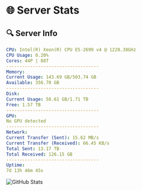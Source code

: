 # 🌐 Server Stats
## 🔍 Server Info
```yaml
CPU: Intel(R) Xeon(R) CPU E5-2699 v4 @ 1228.38GHz
CPU Usage: 0.20%
Cores: 44P | 88T
-----------------------------------
Memory:
Current Usage: 143.69 GB/503.74 GB
Available: 356.70 GB
-----------------------------------
Disk:
Current Usage: 58.61 GB/1.71 TB
Free: 1.57 TB
-----------------------------------
GPU:
No GPU detected
-----------------------------------
Network:
Current Transfer (Sent): 15.62 MB/s
Current Transfer (Received): 66.45 KB/s
Total Sent: 13.17 TB
Total Received: 126.15 GB
-----------------------------------
Uptime:
7d 13h 46m 45s
```
![GitHub Stats](https://img.shields.io/badge/Updated-2025-03-15_11:09:34-blue)